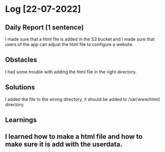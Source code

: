 # Log [22-07-2022]
 
## Daily Report (1 sentence)

I made sure that a html file is added in the S3 bucket and I made sure that users of the app can adjust the html file to configure a website.
 
## Obstacles

I had some trouble with adding the html file in the right directory.
 
## Solutions

I added the file to the wrong directory, it should be added to /var/www/html/ directory.

## Learnings

I learned how to make a html file and how to make sure it is add with the userdata. 
---